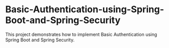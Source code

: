 # Basic-Authentication-using-Spring-Boot-and-Spring-Security
This project demonstrates how to implement Basic Authentication using Spring Boot and Spring Security.
